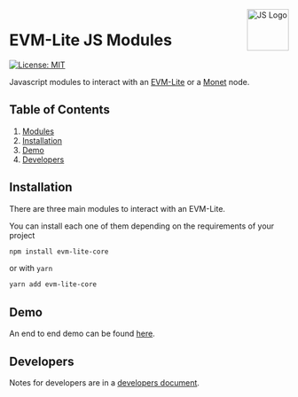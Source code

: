 <img width="75px" height="75px" align="right" alt="JS Logo" src="https://upload.wikimedia.org/wikipedia/commons/thumb/9/99/Unofficial_JavaScript_logo_2.svg/1024px-Unofficial_JavaScript_logo_2.svg.png" title="Javascript Modules"/>

# EVM-Lite JS Modules

[![License: MIT](https://img.shields.io/badge/License-MIT-yellow.svg)](https://opensource.org/licenses/MIT)

Javascript modules to interact with an [EVM-Lite]() or a [Monet]() node.

## Table of Contents

1. [Modules](#modules)
1. [Installation](#installation)
1. [Demo](#Demo)
1. [Developers](#developers)

## Installation

There are three main modules to interact with an EVM-Lite.

You can install each one of them depending on the requirements of your project

```bash
npm install evm-lite-core
```

or with `yarn`

```bash
yarn add evm-lite-core
```

## Demo

An end to end demo can be found [here](demo/README.md).

## Developers

Notes for developers are in a [developers document](docs/developers.md).
